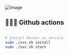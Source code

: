 ![Image](https://upload.wikimedia.org/wikipedia/commons/thumb/c/c2/GitHub_Invertocat_Logo.svg/1280px-GitHub_Invertocat_Logo.svg.png)


## 🧑🏻‍💻 Github actions
```bash

# Install Runner as service
sudo ./svc.sh install
sudo ./svc.sh start

```